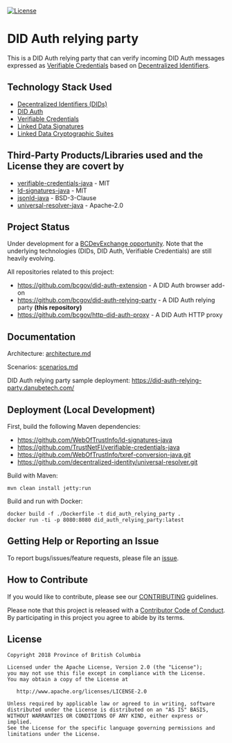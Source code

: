 
[![License](https://img.shields.io/badge/License-Apache%202.0-blue.svg)](LICENSE)


# DID Auth relying party

This is a DID Auth relying party that can verify incoming DID Auth messages expressed as [Verifiable Credentials](https://w3c.github.io/vc-data-model/) based on [Decentralized Identifiers](https://w3c-ccg.github.io/did-spec/).

## Technology Stack Used

 * [Decentralized Identifiers (DIDs)](https://w3c-ccg.github.io/did-spec/)
 * [DID Auth](https://github.com/WebOfTrustInfo/rebooting-the-web-of-trust-spring2018/blob/master/draft-documents/did_auth_draft.md)
 * [Verifiable Credentials](https://w3c.github.io/vc-data-model/)
 * [Linked Data Signatures](https://w3c-dvcg.github.io/ld-signatures/)
 * [Linked Data Cryptographic Suites](https://w3c-ccg.github.io/ld-cryptosuite-registry/)

## Third-Party Products/Libraries used and the License they are covert by

 * [verifiable-credentials-java](https://github.com/TrustNetFI/verifiable-credentials-java) - MIT
 * [ld-signatures-java](https://github.com/WebOfTrustInfo/ld-signatures-java) - MIT
 * [jsonld-java](https://github.com/jsonld-java/jsonld-java) - BSD-3-Clause
 * [universal-resolver-java](https://github.com/decentralized-identity/universal-resolver/tree/master/implementations/java) - Apache-2.0

## Project Status

Under development for a [BCDevExchange opportunity](https://bcdevexchange.org/opportunities/opp-initial-reference-implementation-of-decentralized-authentication--did-auth--and-authorization-mechanisms). Note that the underlying technologies (DIDs, DID Auth, Verifiable Credentials) are still heavily evolving.

All repositories related to this project:

 * https://github.com/bcgov/did-auth-extension - A DID Auth browser add-on
 * https://github.com/bcgov/did-auth-relying-party - A DID Auth relying party **(this repository)**
 * https://github.com/bcgov/http-did-auth-proxy - A DID Auth HTTP proxy

## Documentation

Architecture: [architecture.md](./docs/architecture.md)

Scenarios: [scenarios.md](./docs/scenarios.md)

DID Auth relying party sample deployment: https://did-auth-relying-party.danubetech.com/

## Deployment (Local Development)

First, build the following Maven dependencies:

 * https://github.com/WebOfTrustInfo/ld-signatures-java
 * https://github.com/TrustNetFI/verifiable-credentials-java
 * https://github.com/WebOfTrustInfo/txref-conversion-java.git
 * https://github.com/decentralized-identity/universal-resolver.git

Build with Maven:

	mvn clean install jetty:run

Build and run with Docker:

	docker build -f ./Dockerfile -t did_auth_relying_party .
	docker run -ti -p 8080:8080 did_auth_relying_party:latest

## Getting Help or Reporting an Issue

To report bugs/issues/feature requests, please file an [issue](../../issues).

## How to Contribute

If you would like to contribute, please see our [CONTRIBUTING](./CONTRIBUTING.md) guidelines.

Please note that this project is released with a [Contributor Code of Conduct](./CODE_OF_CONDUCT.md). 
By participating in this project you agree to abide by its terms.

## License

    Copyright 2018 Province of British Columbia

    Licensed under the Apache License, Version 2.0 (the "License");
    you may not use this file except in compliance with the License.
    You may obtain a copy of the License at

       http://www.apache.org/licenses/LICENSE-2.0

    Unless required by applicable law or agreed to in writing, software
    distributed under the License is distributed on an "AS IS" BASIS,
    WITHOUT WARRANTIES OR CONDITIONS OF ANY KIND, either express or implied.
    See the License for the specific language governing permissions and
    limitations under the License.
